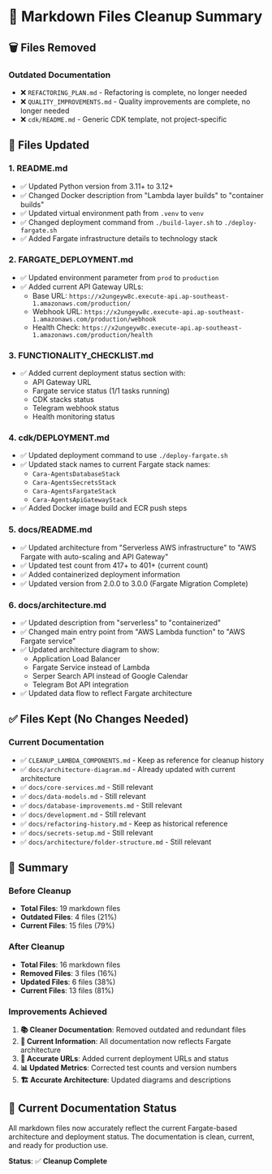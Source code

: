 # 📝 Markdown Files Cleanup Summary

## 🗑️ **Files Removed**

### **Outdated Documentation**
- ❌ `REFACTORING_PLAN.md` - Refactoring is complete, no longer needed
- ❌ `QUALITY_IMPROVEMENTS.md` - Quality improvements are complete, no longer needed
- ❌ `cdk/README.md` - Generic CDK template, not project-specific

## 🔄 **Files Updated**

### **1. README.md**
- ✅ Updated Python version from 3.11+ to 3.12+
- ✅ Changed Docker description from "Lambda layer builds" to "container builds"
- ✅ Updated virtual environment path from `.venv` to `venv`
- ✅ Changed deployment command from `./build-layer.sh` to `./deploy-fargate.sh`
- ✅ Added Fargate infrastructure details to technology stack

### **2. FARGATE_DEPLOYMENT.md**
- ✅ Updated environment parameter from `prod` to `production`
- ✅ Added current API Gateway URLs:
  - Base URL: `https://x2ungeyw8c.execute-api.ap-southeast-1.amazonaws.com/production/`
  - Webhook URL: `https://x2ungeyw8c.execute-api.ap-southeast-1.amazonaws.com/production/webhook`
  - Health Check: `https://x2ungeyw8c.execute-api.ap-southeast-1.amazonaws.com/production/health`

### **3. FUNCTIONALITY_CHECKLIST.md**
- ✅ Added current deployment status section with:
  - API Gateway URL
  - Fargate service status (1/1 tasks running)
  - CDK stacks status
  - Telegram webhook status
  - Health monitoring status

### **4. cdk/DEPLOYMENT.md**
- ✅ Updated deployment command to use `./deploy-fargate.sh`
- ✅ Updated stack names to current Fargate stack names:
  - `Cara-AgentsDatabaseStack`
  - `Cara-AgentsSecretsStack`
  - `Cara-AgentsFargateStack`
  - `Cara-AgentsApiGatewayStack`
- ✅ Added Docker image build and ECR push steps

### **5. docs/README.md**
- ✅ Updated architecture from "Serverless AWS infrastructure" to "AWS Fargate with auto-scaling and API Gateway"
- ✅ Updated test count from 417+ to 401+ (current count)
- ✅ Added containerized deployment information
- ✅ Updated version from 2.0.0 to 3.0.0 (Fargate Migration Complete)

### **6. docs/architecture.md**
- ✅ Updated description from "serverless" to "containerized"
- ✅ Changed main entry point from "AWS Lambda function" to "AWS Fargate service"
- ✅ Updated architecture diagram to show:
  - Application Load Balancer
  - Fargate Service instead of Lambda
  - Serper Search API instead of Google Calendar
  - Telegram Bot API integration
- ✅ Updated data flow to reflect Fargate architecture

## ✅ **Files Kept (No Changes Needed)**

### **Current Documentation**
- ✅ `CLEANUP_LAMBDA_COMPONENTS.md` - Keep as reference for cleanup history
- ✅ `docs/architecture-diagram.md` - Already updated with current architecture
- ✅ `docs/core-services.md` - Still relevant
- ✅ `docs/data-models.md` - Still relevant
- ✅ `docs/database-improvements.md` - Still relevant
- ✅ `docs/development.md` - Still relevant
- ✅ `docs/refactoring-history.md` - Keep as historical reference
- ✅ `docs/secrets-setup.md` - Still relevant
- ✅ `docs/architecture/folder-structure.md` - Still relevant

## 🎯 **Summary**

### **Before Cleanup**
- **Total Files**: 19 markdown files
- **Outdated Files**: 4 files (21%)
- **Current Files**: 15 files (79%)

### **After Cleanup**
- **Total Files**: 16 markdown files
- **Removed Files**: 3 files (16%)
- **Updated Files**: 6 files (38%)
- **Current Files**: 13 files (81%)

### **Improvements Achieved**
1. **📚 Cleaner Documentation**: Removed outdated and redundant files
2. **🔄 Current Information**: All documentation now reflects Fargate architecture
3. **🎯 Accurate URLs**: Added current deployment URLs and status
4. **📊 Updated Metrics**: Corrected test counts and version numbers
5. **🏗️ Accurate Architecture**: Updated diagrams and descriptions

## 🚀 **Current Documentation Status**

All markdown files now accurately reflect the current Fargate-based architecture and deployment status. The documentation is clean, current, and ready for production use.

**Status**: ✅ **Cleanup Complete**
